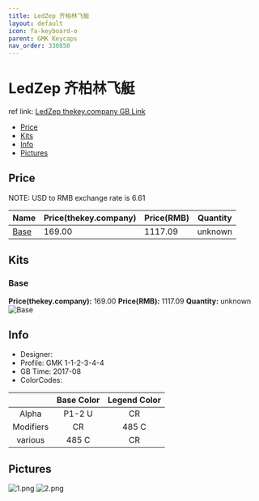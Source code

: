 ```yaml
---
title: LedZep 齐柏林飞艇
layout: default
icon: fa-keyboard-o
parent: GMK Keycaps
nav_order: 330850
---
```


# LedZep 齐柏林飞艇

ref link: [LedZep thekey.company GB Link](https://thekey.company/products/gmk-ledzep)

* [Price](#price)
* [Kits](#kits)
* [Info](#info)
* [Pictures](#pictures)


## Price  
NOTE: USD to RMB exchange rate is 6.61

| Name          | Price(thekey.company)    |  Price(RMB) | Quantity |
| ------------- | ------------ |  ---------- | -------- |
|[Base](#base)|169.00|1117.09|unknown|


## Kits
### Base
**Price(thekey.company):** 169.00    **Price(RMB):** 1117.09    **Quantity:** unknown  
<img src="{{ 'assets/images/gmk-keycaps/ledzep/kits_pics/base.jpg' | relative_url }}" alt="Base" class="image featured">


## Info
* Designer: 
* Profile: GMK 1-1-2-3-4-4
* GB Time: 2017-08
* ColorCodes: 

| |Base Color     | Legend Color
| :-------------: | :-------------: | :------------:
|Alpha|P1-2 U|CR
|Modifiers|CR|485 C
|various|485 C|CR


## Pictures
<img src="{{ 'assets/images/gmk-keycaps/ledzep/rendering_pics/1.png' | relative_url }}" alt="1.png" class="image featured">
<img src="{{ 'assets/images/gmk-keycaps/ledzep/rendering_pics/2.png' | relative_url }}" alt="2.png" class="image featured">
